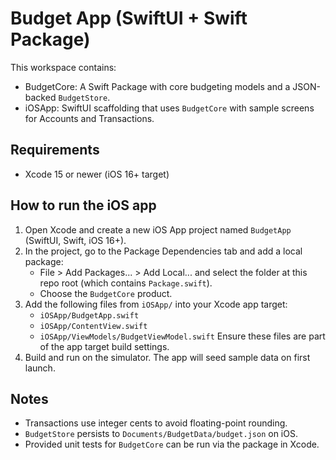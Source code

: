 # Budget App (SwiftUI + Swift Package)

This workspace contains:

- BudgetCore: A Swift Package with core budgeting models and a JSON-backed `BudgetStore`.
- iOSApp: SwiftUI scaffolding that uses `BudgetCore` with sample screens for Accounts and Transactions.

## Requirements

- Xcode 15 or newer (iOS 16+ target)

## How to run the iOS app

1. Open Xcode and create a new iOS App project named `BudgetApp` (SwiftUI, Swift, iOS 16+).
2. In the project, go to the Package Dependencies tab and add a local package:
   - File > Add Packages... > Add Local... and select the folder at this repo root (which contains `Package.swift`).
   - Choose the `BudgetCore` product.
3. Add the following files from `iOSApp/` into your Xcode app target:
   - `iOSApp/BudgetApp.swift`
   - `iOSApp/ContentView.swift`
   - `iOSApp/ViewModels/BudgetViewModel.swift`
   Ensure these files are part of the app target build settings.
4. Build and run on the simulator. The app will seed sample data on first launch.

## Notes

- Transactions use integer cents to avoid floating-point rounding.
- `BudgetStore` persists to `Documents/BudgetData/budget.json` on iOS.
- Provided unit tests for `BudgetCore` can be run via the package in Xcode.

